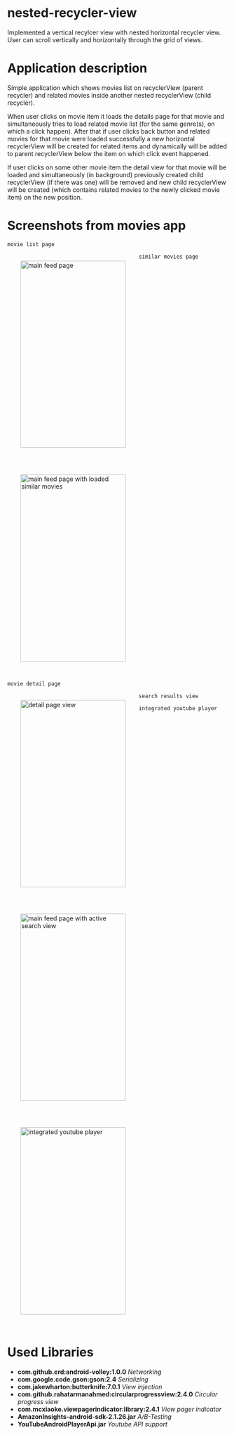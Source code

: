 # nested-recycler-view

<p>
Implemented a vertical recylcer view with nested horizontal recycler view.<br/>
User can scroll vertically and horizontally through the grid of views.
</p>

# Application description
<p>
Simple application which shows movies list on recyclerView (parent recycler) and related movies inside another nested recyclerView (child recycler).
</p>

<p>
When user clicks on movie item it loads the details page for that movie and simultaneously tries to load related movie list (for the same genre(s), on which a click happen). After that if user clicks back button and related movies for that movie were loaded successfully a new horizontal recyclerView will be created for related items and dynamically will be added to parent recyclerView below the item on which click event happened.
</p>
<p>
If user clicks on some other movie item the detail view for that movie will be loaded and simultaneously (in background) previously created child recyclerView (if there was one) will be removed and new child recyclerView will be created (which contains related movies to the newly clicked movie item) on the new position.
</p>

# Screenshots from movies app

`movie list page`<br/>
<img src="https://github.com/msahakyan/nested-recycler-view/blob/master/app/src/main/res/raw/movie_list_framed.png" width="240px" height="426px" style="float: left; display:inline; margin: 30px;" alt="main feed page"></img>

`similar movies page`<br/>
<img src="https://github.com/msahakyan/nested-recycler-view/blob/master/app/src/main/res/raw/similar_movies_framed.png" width="240px" height="426px" style="margin: 30px;" alt="main feed page with loaded similar movies"></img>

`movie detail page`<br/>
<img src="https://github.com/msahakyan/nested-recycler-view/blob/master/app/src/main/res/raw/movie_detail_framed.png" width="240px" height="426px" style="float: left; display:inline; margin: 30px;"  alt="detail page view"></img>

`search results view`<br/>
<img src="https://github.com/msahakyan/nested-recycler-view/blob/master/app/src/main/res/raw/search_results_framed.png" width="240px" height="426px" style="float: left; display:inline; margin: 30px;"  alt="main feed page with active search view"></img>

`integrated youtube player`<br/>
<img src="https://github.com/msahakyan/nested-recycler-view/blob/master/app/src/main/res/raw/youtube_player_framed.png" width="240px" height="426px" style="margin: 30px;" alt="integrated youtube player"></img>


# Used Libraries
<ul>
  <li><b>com.github.erd:android-volley:1.0.0</b> <i>Networking</i>
  <li><b>com.google.code.gson:gson:2.4</b> <i>Serializing</i>
  <li><b>com.jakewharton:butterknife:7.0.1</b> <i>View injection</i>
  <li><b>com.github.rahatarmanahmed:circularprogressview:2.4.0</b> <i>Circular progress view</i>
  <li> <b>com.mcxiaoke.viewpagerindicator:library:2.4.1</b> <i>View pager indicator</i>
  <li> <b>AmazonInsights-android-sdk-2.1.26.jar</b> <i>A/B-Testing</i>
  <li> <b>YouTubeAndroidPlayerApi.jar</b> <i>Youtube API support</i>  
</ul>
